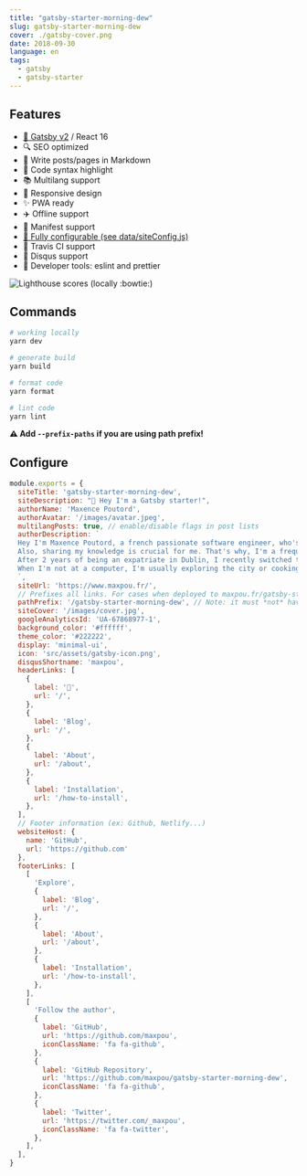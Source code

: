 ```yaml
---
title: "gatsby-starter-morning-dew"
slug: gatsby-starter-morning-dew
cover: ./gatsby-cover.png
date: 2018-09-30
language: en
tags:
  - gatsby
  - gatsby-starter
---
```



## Features

- [💜 Gatsby v2](https://www.gatsbyjs.org/) / React 16
- 🔍 SEO optimized
- 💌 Write posts/pages in Markdown
- 🎨 Code syntax highlight
- 📚 Multilang support
- 📱 Responsive design
- ✨ PWA ready
- ✈️ Offline support
- 📃 Manifest support
- [🔧 Fully configurable (see data/siteConfig.js)](./data/siteConfig.js)
- 👷 Travis CI support
- 💬 Disqus support
- 💎 Developer tools: eslint and prettier


![Lighthouse scores (locally :bowtie:)](https://lighthouse.now.sh/?perf=98&pwa=81&a11y=92&bp=100&seo=100)

## Commands

```bash
# working locally
yarn dev

# generate build
yarn build

# format code
yarn format

# lint code
yarn lint
```

**⚠️ Add `--prefix-paths` if you are using path prefix!**


## Configure

```js
module.exports = {
  siteTitle: 'gatsby-starter-morning-dew',
  siteDescription: "👋 Hey I'm a Gatsby starter!",
  authorName: 'Maxence Poutord',
  authorAvatar: '/images/avatar.jpeg',
  multilangPosts: true, // enable/disable flags in post lists
  authorDescription: `
  Hey I'm Maxence Poutord, a french passionate software engineer, who's constantly looking for new challenges to achieve.
  Also, sharing my knowledge is crucial for me. That's why, I'm a frequent public speaker, I mentor people and I try to keep this blog alive.
  After 2 years of being an expatriate in Dublin, I recently switched to digital nomad (Europe).
  When I'm not at a computer, I'm usually exploring the city or cooking a fancy pizza.
  `,
  siteUrl: 'https://www.maxpou.fr/',
  // Prefixes all links. For cases when deployed to maxpou.fr/gatsby-starter-morning-dew/
  pathPrefix: '/gatsby-starter-morning-dew', // Note: it must *not* have a trailing slash.
  siteCover: '/images/cover.jpg',
  googleAnalyticsId: 'UA-67868977-1',
  background_color: '#ffffff',
  theme_color: '#222222',
  display: 'minimal-ui',
  icon: 'src/assets/gatsby-icon.png',
  disqusShortname: 'maxpou',
  headerLinks: [
    {
      label: '🏡',
      url: '/',
    },
    {
      label: 'Blog',
      url: '/',
    },
    {
      label: 'About',
      url: '/about',
    },
    {
      label: 'Installation',
      url: '/how-to-install',
    },
  ],
  // Footer information (ex: Github, Netlify...)
  websiteHost: {
    name: 'GitHub',
    url: 'https://github.com'
  },
  footerLinks: [
    [
      'Explore',
      {
        label: 'Blog',
        url: '/',
      },
      {
        label: 'About',
        url: '/about',
      },
      {
        label: 'Installation',
        url: '/how-to-install',
      },
    ],
    [
      'Follow the author',
      {
        label: 'GitHub',
        url: 'https://github.com/maxpou',
        iconClassName: 'fa fa-github',
      },
      {
        label: 'GitHub Repository',
        url: 'https://github.com/maxpou/gatsby-starter-morning-dew',
        iconClassName: 'fa fa-github',
      },
      {
        label: 'Twitter',
        url: 'https://twitter.com/_maxpou',
        iconClassName: 'fa fa-twitter',
      },
    ],
  ],
}
```